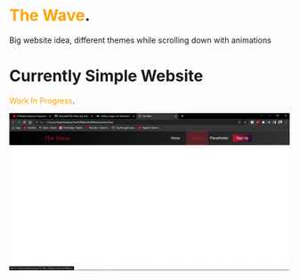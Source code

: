 # <span style="color:orange"> The Wave</span>.
Big website idea, different themes while scrolling down with animations
# Currently Simple Website

<span style="color:orange">Work In Progress</span>.

![Website So far](Website.png)
